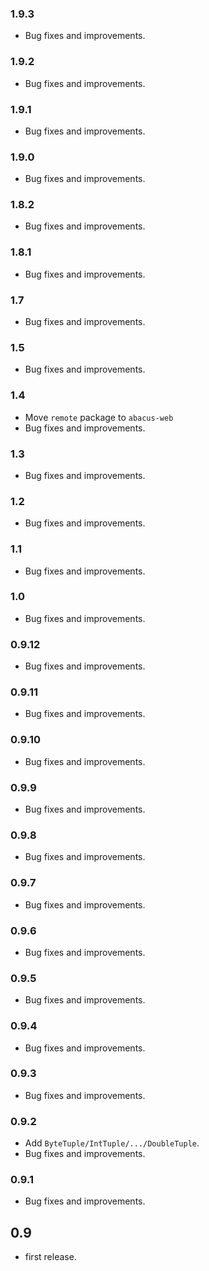 ### 1.9.3

* Bug fixes and improvements.

### 1.9.2

* Bug fixes and improvements.

### 1.9.1

* Bug fixes and improvements.

### 1.9.0

* Bug fixes and improvements.

### 1.8.2

* Bug fixes and improvements.

### 1.8.1

* Bug fixes and improvements.

### 1.7

* Bug fixes and improvements.

### 1.5

* Bug fixes and improvements.


### 1.4

* Move `remote` package to `abacus-web`
* Bug fixes and improvements.


### 1.3

* Bug fixes and improvements.


### 1.2

* Bug fixes and improvements.


### 1.1

* Bug fixes and improvements.


### 1.0

* Bug fixes and improvements.


### 0.9.12

* Bug fixes and improvements.


### 0.9.11

* Bug fixes and improvements.


### 0.9.10

* Bug fixes and improvements.


### 0.9.9

* Bug fixes and improvements.


### 0.9.8

* Bug fixes and improvements.


### 0.9.7

* Bug fixes and improvements.


### 0.9.6

* Bug fixes and improvements.


### 0.9.5

* Bug fixes and improvements.


### 0.9.4

* Bug fixes and improvements.


### 0.9.3

* Bug fixes and improvements.


### 0.9.2

* Add `ByteTuple/IntTuple/.../DoubleTuple`.
* Bug fixes and improvements.


### 0.9.1

* Bug fixes and improvements.


## 0.9

* first release.